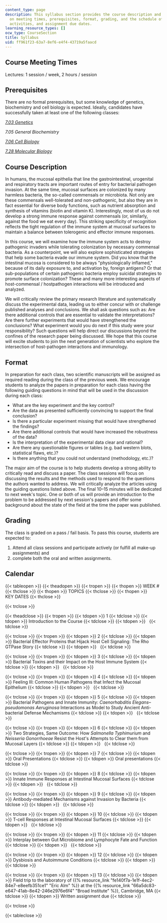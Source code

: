 ```yaml
---
content_type: page
description: This syllabus section provides the course description and information
  on meeting times, prerequisites, format, grading, and the schedule of course topics,
  activities, and assignment due dates.
learning_resource_types: []
ocw_type: CourseSection
title: Syllabus
uid: ff961f23-63a7-8ef6-e4f4-43719a5faacd
---
```


Course Meeting Times
--------------------

Lectures: 1 session / week, 2 hours / session

Prerequisites
-------------

There are no formal prerequisites, but some knowledge of genetics, biochemistry and cell biology is expected. Ideally, candidates have successfully taken at least one of the following classes:

[_7.03 Genetics_](/courses/7-03-genetics-fall-2004)

_7.05 General Biochemistry_

[_7.06 Cell Biology_](/courses/7-06-cell-biology-spring-2007)

[_7.28 Molecular Biology_](/courses/7-28-molecular-biology-spring-2005)

Course Description
------------------

In humans, the mucosal epithelia that line the gastrointestinal, urogenital and respiratory tracts are important routes of entry for bacterial pathogen invasion. At the same time, mucosal surfaces are colonized by many harmless bacteria, the so-called commensals or microbiota. Not only are these commensals well-tolerated and non-pathogenic, but also they are in fact essential for diverse body functions, such as nutrient absorption and synthesis of vitamins (biotin and vitamin K). Interestingly, most of us do not develop a strong immune response against commensals (or, similarly, against the food we eat every day). This striking specificity of recognition reflects the tight regulation of the immune system at mucosal surfaces to maintain a balance between tolerogenic and effector immune responses.

In this course, we will examine how the immune system acts to destroy pathogenic invaders while tolerating colonization by necessary commensal bacteria. As a counterpoint, we will also explore sophisticated strategies that help some bacteria evade our immune system. Did you know that the intestinal mucosa is considered to be always "physiologically inflamed," because of its daily exposure to, and activation by, foreign antigens? Or that sub-populations of certain pathogenic bacteria employ suicidal strategies to promote surface colonization? These and many more interesting aspects of host-commensal / hostpathogen interactions will be introduced and analyzed.

We will critically review the primary research literature and systematically discuss the experimental data, leading us to either concur with or challenge published analyses and conclusions. We shall ask questions such as: Are there additional controls that are essential to validate the interpretations? Are there further experiments that would have strengthened the conclusions? What experiment would you do next if this study were your responsibility? Such questions will help direct our discussions beyond the confines of the research paper being discussed. We hope that this course will excite students to join the next generation of scientists who explore the intersection of host-pathogen interactions and immunology.

Format
------

In preparation for each class, two scientific manuscripts will be assigned as required reading during the class of the previous week. We encourage students to analyze the papers in preparation for each class having the following guiding questions in mind that will be used in the discussion during each class:

*   What are the key experiment and the key control?
*   Are the data as presented sufficiently convincing to support the final conclusion?
*   Is there a particular experiment missing that would have strengthened the findings?
*   Are there additional controls that would have increased the robustness of the data?
*   Is the interpretation of the experimental data clear and rational?
*   Are there any questionable figures or tables (e.g. bad western blots, statistical flaws, etc.)?
*   Is there anything that you could not understand (methodology, etc.)?

The major aim of the course is to help students develop a strong ability to critically read and discuss a paper. The class sessions will focus on discussing the results and the methods used to respond to the questions the authors wanted to address. We will critically analyze the articles using the guiding questions listed above. The final 10–15 minutes will be dedicated to next week's topic. One or both of us will provide an introduction to the problem to be addressed by next session's papers and offer some background about the state of the field at the time the paper was published.

Grading
-------

The class is graded on a pass / fail basis. To pass this course, students are expected to:

1.  Attend all class sessions and participate actively (or fulfill all make-up assignments) and
2.  complete both the oral and written assignments.

Calendar
--------

{{< tableopen >}}
{{< theadopen >}}
{{< tropen >}}
{{< thopen >}}
WEEK #
{{< thclose >}}
{{< thopen >}}
TOPICS
{{< thclose >}}
{{< thopen >}}
KEY DATES
{{< thclose >}}

{{< trclose >}}

{{< theadclose >}}
{{< tropen >}}
{{< tdopen >}}
1
{{< tdclose >}}
{{< tdopen >}}
Introduction to the Course
{{< tdclose >}}
{{< tdopen >}}
 
{{< tdclose >}}

{{< trclose >}}
{{< tropen >}}
{{< tdopen >}}
2
{{< tdclose >}}
{{< tdopen >}}
Bacterial Effector Proteins that Hijack Host Cell Signaling: The Rho GTPase Story
{{< tdclose >}}
{{< tdopen >}}
 
{{< tdclose >}}

{{< trclose >}}
{{< tropen >}}
{{< tdopen >}}
3
{{< tdclose >}}
{{< tdopen >}}
Bacterial Toxins and their Impact on the Host Immune System
{{< tdclose >}}
{{< tdopen >}}
 
{{< tdclose >}}

{{< trclose >}}
{{< tropen >}}
{{< tdopen >}}
4
{{< tdclose >}}
{{< tdopen >}}
Feeling Ill: Common Human Pathogens that Infect the Mucosal Epithelium
{{< tdclose >}}
{{< tdopen >}}
 
{{< tdclose >}}

{{< trclose >}}
{{< tropen >}}
{{< tdopen >}}
5
{{< tdclose >}}
{{< tdopen >}}
Bacterial Pathogens and Innate Immunity: _Caenorhabditis Elegans–pseudomonas Aeruginosa_ Interactions as Model to Study Ancient Anti-bacterial Defense Mechamisms
{{< tdclose >}}
{{< tdopen >}}
 
{{< tdclose >}}

{{< trclose >}}
{{< tropen >}}
{{< tdopen >}}
6
{{< tdclose >}}
{{< tdopen >}}
Two Strategies, Same Outcome: How _Salmonella Typhimurium_ and _Neisseria Gonorrhoeae_ Resist the Host's Attempts to Clear them from Mucosal Layers
{{< tdclose >}}
{{< tdopen >}}
 
{{< tdclose >}}

{{< trclose >}}
{{< tropen >}}
{{< tdopen >}}
7
{{< tdclose >}}
{{< tdopen >}}
Oral Presentations
{{< tdclose >}}
{{< tdopen >}}
Oral presentations
{{< tdclose >}}

{{< trclose >}}
{{< tropen >}}
{{< tdopen >}}
8
{{< tdclose >}}
{{< tdopen >}}
Innate Immune Responses at Intestinal Mucosal Surfaces
{{< tdclose >}}
{{< tdopen >}}
 
{{< tdclose >}}

{{< trclose >}}
{{< tropen >}}
{{< tdopen >}}
9
{{< tdclose >}}
{{< tdopen >}}
Antibody-mediated Mechanisms against Invasion by Bacteria
{{< tdclose >}}
{{< tdopen >}}
 
{{< tdclose >}}

{{< trclose >}}
{{< tropen >}}
{{< tdopen >}}
10
{{< tdclose >}}
{{< tdopen >}}
T-cell Responses at Intestinal Mucosal Surfaces
{{< tdclose >}}
{{< tdopen >}}
 
{{< tdclose >}}

{{< trclose >}}
{{< tropen >}}
{{< tdopen >}}
11
{{< tdclose >}}
{{< tdopen >}}
Interplay between Gut Microbiome and Lymphocyte Fate and Function
{{< tdclose >}}
{{< tdopen >}}
 
{{< tdclose >}}

{{< trclose >}}
{{< tropen >}}
{{< tdopen >}}
12
{{< tdclose >}}
{{< tdopen >}}
Dysbiosis and Autoimmune Conditions
{{< tdclose >}}
{{< tdopen >}}
 
{{< tdclose >}}

{{< trclose >}}
{{< tropen >}}
{{< tdopen >}}
13
{{< tdclose >}}
{{< tdopen >}}
Field trip to the laboratory of {{% resource_link "fe140f7a-1e1f-4ec2-84e7-e8eefb351ce1" "Eric Alm" %}} at the {{% resource_link "66a5dc83-e647-41ab-8e42-246e2976e6f4" "Broad Institute" %}}, Cambridge, MA
{{< tdclose >}}
{{< tdopen >}}
Written assignment due
{{< tdclose >}}

{{< trclose >}}

{{< tableclose >}}